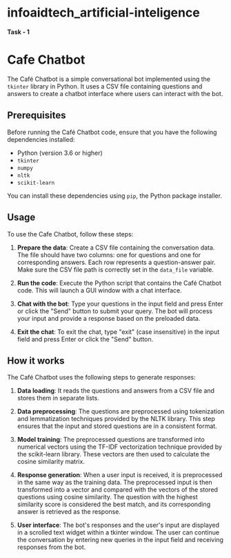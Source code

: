# infoaidtech_artificial-inteligence
**Task - 1**
# Cafe Chatbot

The Café Chatbot is a simple conversational bot implemented using the `tkinter` library in Python. It uses a CSV file containing questions and answers to create a chatbot interface where users can interact with the bot.

## Prerequisites

Before running the Café Chatbot code, ensure that you have the following dependencies installed:

- Python (version 3.6 or higher)
- `tkinter`
- `numpy`
- `nltk`
- `scikit-learn`

You can install these dependencies using `pip`, the Python package installer.


## Usage

To use the Cafe Chatbot, follow these steps:

1. **Prepare the data**: Create a CSV file containing the conversation data. The file should have two columns: one for questions and one for corresponding answers. Each row represents a question-answer pair. Make sure the CSV file path is correctly set in the `data_file` variable.

2. **Run the code**: Execute the Python script that contains the Café Chatbot code. This will launch a GUI window with a chat interface.

3. **Chat with the bot**: Type your questions in the input field and press Enter or click the "Send" button to submit your query. The bot will process your input and provide a response based on the preloaded data.

4. **Exit the chat**: To exit the chat, type "exit" (case insensitive) in the input field and press Enter or click the "Send" button.

## How it works

The Café Chatbot uses the following steps to generate responses:

1. **Data loading**: It reads the questions and answers from a CSV file and stores them in separate lists.

2. **Data preprocessing**: The questions are preprocessed using tokenization and lemmatization techniques provided by the NLTK library. This step ensures that the input and stored questions are in a consistent format.

3. **Model training**: The preprocessed questions are transformed into numerical vectors using the TF-IDF vectorization technique provided by the scikit-learn library. These vectors are then used to calculate the cosine similarity matrix.

4. **Response generation**: When a user input is received, it is preprocessed in the same way as the training data. The preprocessed input is then transformed into a vector and compared with the vectors of the stored questions using cosine similarity. The question with the highest similarity score is considered the best match, and its corresponding answer is retrieved as the response.

5. **User interface**: The bot's responses and the user's input are displayed in a scrolled text widget within a tkinter window. The user can continue the conversation by entering new queries in the input field and receiving responses from the bot.
